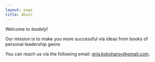 ```yaml
---
layout: page
title: About
---
```


Welcome to _leadely_!

Our mission is to make you more successful via ideas from books of personal leadership genre.

You can reach us via the following email: grig.koksharov@gmail.com.
